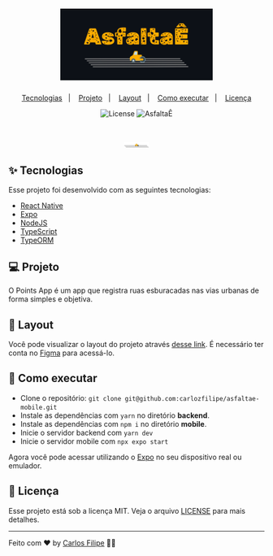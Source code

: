 <h1 align="center">
  <img alt="AsfaltaÊ" title="AsfaltaÊ" src="./mobile/assets/logo.png" width="300px" />
</h1>

<p align="center">
  <a href="#-tecnologias">Tecnologias</a>&nbsp;&nbsp;&nbsp;|&nbsp;&nbsp;&nbsp;
  <a href="#-projeto">Projeto</a>&nbsp;&nbsp;&nbsp;|&nbsp;&nbsp;&nbsp;
  <a href="#-layout">Layout</a>&nbsp;&nbsp;&nbsp;|&nbsp;&nbsp;&nbsp;
  <a href="#-como-executar">Como executar</a>&nbsp;&nbsp;&nbsp;|&nbsp;&nbsp;&nbsp;
  <a href="#-licença">Licença</a>
</p>

<p align="center">
  <img alt="License" src="https://img.shields.io/static/v1?label=license&message=MIT&color=ffae00&labelColor=000000">

 <img src="https://img.shields.io/static/v1?label=PointsApp&message=1.0.0&color=ffae00&labelColor=000000" alt="AsfaltaÊ" />
</p>

<br>

<p align="center">
  <img alt="AsfaltaÊ" src="./mobile/assets/road.png" width="10%">
</p>

## ✨ Tecnologias

Esse projeto foi desenvolvido com as seguintes tecnologias:

- [React Native](https://reactnative.dev/)
- [Expo](https://expo.dev/)
- [NodeJS](https://nodejs.org/)
- [TypeScript](https://www.typescriptlang.org/)
- [TypeORM](https://typeorm.io/)

## 💻 Projeto

O Points App é um app que registra ruas esburacadas nas vias urbanas de forma simples e objetiva.

## 🔖 Layout

Você pode visualizar o layout do projeto através [desse link](https://www.figma.com/). É necessário ter conta no [Figma](http://figma.com/) para acessá-lo.

## 🚀 Como executar

- Clone o repositório: `git clone git@github.com:carlozfilipe/asfaltae-mobile.git`
- Instale as dependências com `yarn` no diretório **backend**.
- Instale as dependências com `npm i` no diretório **mobile**.
- Inicie o servidor backend com `yarn dev`
- Inicie o servidor mobile com `npx expo start`

Agora você pode acessar utilizando o [Expo](https://expo.dev/) no seu dispositivo real ou emulador.

## 📄 Licença

Esse projeto está sob a licença MIT. Veja o arquivo [LICENSE](LICENSE.md) para mais detalhes.

---

Feito com ♥ by [Carlos Filipe](https://x.com/carlozfilipe) 👋🏻
